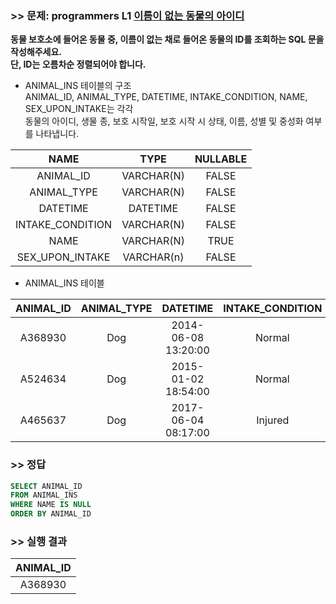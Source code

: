 ### >> 문제: programmers L1 [이름이 없는 동물의 아이디](https://programmers.co.kr/learn/courses/30/lessons/59039)
**동물 보호소에 들어온 동물 중, 이름이 없는 채로 들어온 동물의 ID를 조회하는 SQL 문을 작성해주세요.  
단, ID는 오름차순 정렬되어야 합니다.**

* ANIMAL_INS 테이블의 구조  
ANIMAL_ID, ANIMAL_TYPE, DATETIME, INTAKE_CONDITION, NAME, SEX_UPON_INTAKE는 각각  
동물의 아이디, 생물 종, 보호 시작일, 보호 시작 시 상태, 이름, 성별 및 중성화 여부를 나타냅니다.  

|NAME|TYPE|NULLABLE|
|:---:|:---:|:---:|
|ANIMAL_ID|VARCHAR(N)|FALSE| 
|ANIMAL_TYPE|VARCHAR(N)|FALSE|
|DATETIME|DATETIME|FALSE|
|INTAKE_CONDITION|VARCHAR(N)|FALSE|
|NAME|VARCHAR(N)|TRUE|
|SEX_UPON_INTAKE|VARCHAR(n)|FALSE|

* ANIMAL_INS 테이블

|ANIMAL_ID|ANIMAL_TYPE|DATETIME|INTAKE_CONDITION|NAME|SEX_UPON_INTAKE|
|:-:|:-:|:-:|:-:|:-:|:-:|
|A368930|Dog|2014-06-08 13:20:00|Normal|NULL|Spayed Female|
|A524634|Dog|2015-01-02 18:54:00|Normal|*Belle|Intact Female|
|A465637|Dog|2017-06-04 08:17:00|Injured|*Commander|Neutered Male|

### >> 정답
```sql
SELECT ANIMAL_ID
FROM ANIMAL_INS
WHERE NAME IS NULL
ORDER BY ANIMAL_ID
```
### >> 실행 결과
|ANIMAL_ID|
|:-:|
|A368930|

